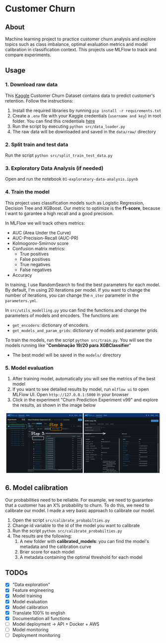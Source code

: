 # Customer Churn

## About

Machine learning project to practice customer churn analysis and explore topics such as class imbalance, optimal evaluation metrics and model calibration in classification context. This projects use MLFlow to track and compare experiments.

## Usage

### 1. Download raw data

This [Kaggle](https://www.kaggle.com/datasets/blastchar/telco-customer-churn) Customer Churn Dataset contains data to predict customer's retention. Follow the instructions:

1. Install the required libraries by running `pip install -r requirements.txt`
2. Create a `.env` file with your Kaggle credentials (`username and key`) in root folder. You can find this credentials [here](https://www.kaggle.com/docs/api#getting-started-installation-&-authentication) 
3. Run the script by executing `python src/data_loader.py`
4. The raw data will be downloaded and saved in the `data/raw/` directory

### 2. Split train and test data

Run the script `python src/split_train_test_data.py`

### 3. Exploratory Data Analysis (if needed)

Open and run the notebook `01-exploratory-data-analysis.ipynb` 

### 4. Train the model

This project uses classification models such as Logistic Regression, Decision Tree and XGBoost. Our metric to optimize is the **f1-score**, because I want to garantee a high recall and a good precision. 

In MLFlow we will track others metrics: 

- AUC (Area Under the Curve)
- AUC-Precision-Recall (AUC-PR)
- Kolmogorov-Smirnov score
- Confusion matrix metrics:
  - True positives
  - False positives
  - True negatives
  - False negatives
- Accuracy

In training, I use RandomSearch to find the best parameters for each model. By default, I'm using 20 iterations per model. If you want to change the number of iterations, you can change the `n_iter` parameter in the `parameters.yml`.

In `src/utils_modelling.py` you can find the functions and change the parameters of models and encoders. The functions are:

- `get_encoders`: dictionary of encoders. 
- `get_models_and_param_grids`: dictionary of models and parameter grids

To train the models, run the script `python src/train.py`. You will see the models running like "**Combinação 19/20 para XGBClassifier**"
- The best model will be saved in the `models/` directory

### 5. Model evaluation 

1. After training model, automatically you will see the metrics of the best model 
2. If you want to see detailed results by model, run `mlflow ui` to open MLFlow UI. Open `http://127.0.0.1:5000` in your browser
3. Click in the experiment "Churn Prediction Experiment v99" and explore the results, as shown in the image below

![alt text](images/image.png)

## 6. Model calibration

Our probabilities need to be reliable. For example, we need to guarantee that a customer has an X% probability to churn. To do this, we need to calibrate our model. I made a very basic approach to calibrate our model.

1. Open the script `src/calibrate_probabilties.py` 
2. Change id variable to the id of the model you want to calibrate
3. Run the script `python src/calibrate_probabilties.py` 
4. The results are the following:
   1. A new folder with **calibrated_models**: you can find the model's metadata and the calibration curve
   2. Brier score for each model
   3. A metadata containing the optimal threshold for each model
  
## TODOs

- [x] "Data exploration"
- [x] Feature engineering
- [x] Model training
- [x] Model evaluation
- [x] Model calibration
- [x] Translate 100% to english
- [x] Documentation all functions
- [ ] Model deployment -> API + Docker + AWS
- [ ] Model monitoring
- [ ] Deployment monitoring
